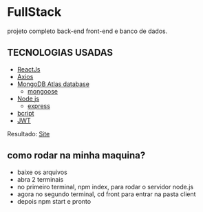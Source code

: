 # FullStack
 
projeto completo back-end front-end e banco de dados.

## TECNOLOGIAS USADAS

* [ReactJs](https://pt-br.reactjs.org/)
* [Axios](https://axios-http.com/)
* [MongoDB Atlas database](https://www.mongodb.com/pt-br/atlas/database)
  * [mongoose](https://mongoosejs.com/)
* [Node js](https://nodejs.org/en/)
  * [express](https://expressjs.com/pt-br/)
* [bcript](https://www.npmjs.com/package/bcrypt)
* [JWT](https://jwt.io/)

Resultado: [Site](https://full-stack-rho.vercel.app/)

## como rodar na minha maquina?

* baixe os arquivos
* abra 2 terminais
* no primeiro terminal, npm index, para rodar o servidor node.js
* agora no segundo terminal, cd front para entrar na pasta client
* depois npm start e pronto
